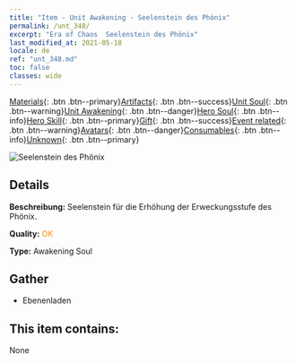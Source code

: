```yaml
---
title: "Item - Unit Awakening - Seelenstein des Phönix"
permalink: /unt_348/
excerpt: "Era of Chaos  Seelenstein des Phönix"
last_modified_at: 2021-05-18
locale: de
ref: "unt_348.md"
toc: false
classes: wide
---
```

 [Materials](/ItemsDE/){: .btn .btn--primary}[Artifacts](/ItemsDE/Artifacts/){: .btn .btn--success}[Unit Soul](/ItemsDE/UnitSoul/){: .btn .btn--warning}[Unit Awakening](/ItemsDE/UnitAwakening/){: .btn .btn--danger}[Hero Soul](/ItemsDE/HeroSoul/){: .btn .btn--info}[Hero Skill](/ItemsDE/HeroSkill/){: .btn .btn--primary}[Gift](/ItemsDE/Gift/){: .btn .btn--success}[Event related](/ItemsDE/Events/){: .btn .btn--warning}[Avatars](/ItemsDE/Avatars/){: .btn .btn--danger}[Consumables](/ItemsDE/Consumables/){: .btn .btn--info}[Unknown](/ItemsDE/Unknown/){: .btn .btn--primary}

 ![Seelenstein des Phönix](/images/u/tia_fenghuang.jpg)

## Details
 **Beschreibung:** Seelenstein für die Erhöhung der Erweckungsstufe des Phönix.

 **Quality:** <span style="color: #FF8C00">OK</span>

 **Type:** Awakening Soul

## Gather

*    Ebenenladen 

## This item contains:

  None

